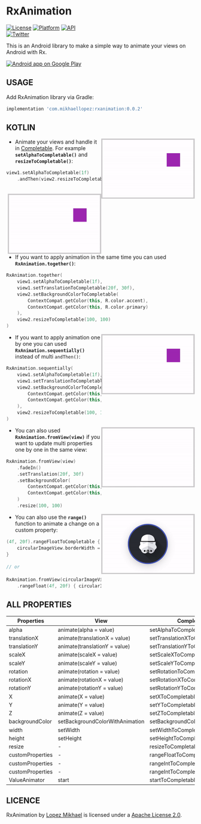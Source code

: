 RxAnimation
=================

[![License](https://img.shields.io/badge/License-Apache%202.0-blue.svg)](https://opensource.org/licenses/Apache-2.0)
[![Platform](https://img.shields.io/badge/platform-android-green.svg)](http://developer.android.com/index.html)
[![API](https://img.shields.io/badge/API-16%2B-brightgreen.svg?style=flat)](https://android-arsenal.com/api?level=16)
<br>
[![Twitter](https://img.shields.io/badge/Twitter-@LopezMikhael-blue.svg?style=flat)](http://twitter.com/lopezmikhael)

This is an Android library to make a simple way to animate your views on Android with Rx.

<a href="https://play.google.com/store/apps/details?id=com.mikhaellopez.lopspower">
  <img alt="Android app on Google Play" src="https://developer.android.com/images/brand/en_app_rgb_wo_45.png" />
</a>

USAGE
-----

Add RxAnimation library via Gradle:

```groovy
implementation 'com.mikhaellopez:rxanimation:0.0.2'
```

KOTLIN
-----

<img src="/preview/0.gif" alt="sample" title="sample" width="250" height="160" align="right" />

- Animate your views and handle it in [Completable](http://reactivex.io/RxJava/2.x/javadoc/io/reactivex/Completable.html). For example **`setAlphaToCompletable()`** and **`resizeToCompletable()`**:

```kotlin
view1.setAlphaToCompletable(1f)
    .andThen(view2.resizeToCompletable(100, 100))
```

<br/>

<img src="/preview/1.gif" alt="sample" title="sample" width="250" height="160" align="right" />

- If you want to apply animation in the same time you can used **`RxAnimation.together()`**:

```kotlin
RxAnimation.together(
    view1.setAlphaToCompletable(1f),
    view1.setTranslationToCompletable(20f, 30f),
    view2.setBackgroundColorToCompletable(
        ContextCompat.getColor(this, R.color.accent),
        ContextCompat.getColor(this, R.color.primary)
    ),
    view2.resizeToCompletable(100, 100)
)
```

<img src="/preview/2.gif" alt="sample" title="sample" width="250" height="160" align="right" />

- If you want to apply animation one by one you can used **`RxAnimation.sequentially()`** instead of multi `andThen()`:

```kotlin
RxAnimation.sequentially(
    view1.setAlphaToCompletable(1f),
    view1.setTranslationToCompletable(20f, 30f),
    view2.setBackgroundColorToCompletable(
        ContextCompat.getColor(this, R.color.accent),
        ContextCompat.getColor(this, R.color.primary)
    ),
    view2.resizeToCompletable(100, 100)
)
```

<img src="/preview/3.gif" alt="sample" title="sample" width="250" height="160" align="right" />

- You can also used **`RxAnimation.fromView(view)`** if you want to update multi properties one by one in the same view:

```kotlin
RxAnimation.fromView(view)
    .fadeIn()
    .setTranslation(20f, 30f)
    .setBackgroundColor(
        ContextCompat.getColor(this, R.color.accent),
        ContextCompat.getColor(this, R.color.primary)
    )
    .resize(100, 100)
```

<img src="/preview/4.gif" alt="sample" title="sample" width="250" height="160" align="right" />

- You can also use the **`range()`** function to animate a change on a custom property:

```kotlin
(4f, 20f).rangeFloatToCompletable { 
    circularImageView.borderWidth = it 
}

// or

RxAnimation.fromView(circularImageView)
    .rangeFloat(4f, 20f) { circularImageView.borderWidth = it }
```


ALL PROPERTIES
-----

Properties | View | Completable | RxAnimation.fromView(view)
------------ | ------------ | ------------- | -------------
alpha | animate(alpha = value) | setAlphaToCompletable | setAlpha
translationX | animate(translationX = value) | setTranslationXToCompletable | setTranslationX
translationY | animate(translationY = value) | setTranslationYToCompletable | setTranslationY
scaleX | animate(scaleX = value) | setScaleXToCompletable | setScaleX
scaleY | animate(scaleY = value) | setScaleYToCompletable | setScaleY
rotation | animate(rotation = value) | setRotationToCompletable | setRotation
rotationX | animate(rotationX = value) | setRotationXToCompletable | setRotationX
rotationY | animate(rotationY = value) | setRotationYToCompletable | setRotationY
X | animate(X = value) | setXToCompletable | setX
Y | animate(Y = value) | setYToCompletable | setY
Z | animate(Z = value) | setZToCompletable | setZ
backgroundColor | setBackgroundColorWithAnimation | setBackgroundColorToCompletable | setBackgroundColor
width | setWidth | setWidthToCompletable | setWidth
height | setHeight | setHeightToCompletable | setHeight
resize | - | resizeToCompletable | resize
customProperties | - | rangeFloatToCompletable | rangeFloat
customProperties | - | rangeIntToCompletable | rangeInt
customProperties | - | rangeIntToCompletable | rangeInt
ValueAnimator | start | startToCompletable | startValueAnimator

LICENCE
-----

RxAnimation by [Lopez Mikhael](http://mikhaellopez.com/) is licensed under a [Apache License 2.0](http://www.apache.org/licenses/LICENSE-2.0).
